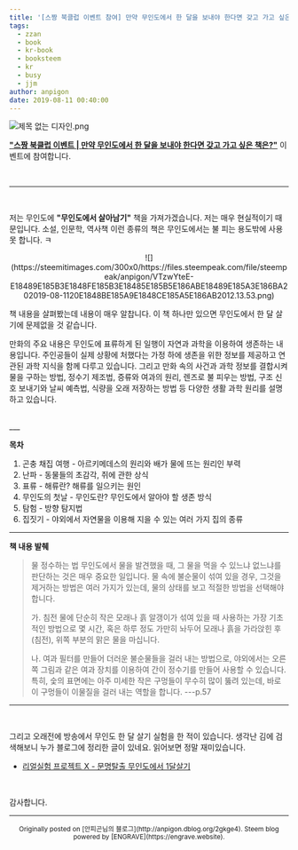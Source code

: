 ```yaml
---
title: '[스짱 북클럽 이벤트 참여] 만약 무인도에서 한 달을 보내야 한다면 갖고 가고 싶은 책은?'
tags:
  - zzan
  - book
  - kr-book
  - booksteem
  - kr
  - busy
  - jjm
author: anpigon
date: 2019-08-11 00:40:00
---
```


![제목 없는 디자인.png](https://files.steempeak.com/file/steempeak/anpigon/x4dy5Jga-E1848CE185A6E18486E185A9E186A820E1848BE185A5E186B9E18482E185B3E186AB20E18483E185B5E1848CE185A1E1848BE185B5E186AB.png)

[**"스짱 북클럽 이벤트 | 만약 무인도에서 한 달을 보내야 한다면 갖고 가고 싶은 책은?"**](https://www.steemzzang.com/zzan/@book.club/5pmbmv-or) 이벤트에 참여합니다.

<br>

___

<br>

저는 무인도에 **"무인도에서 살아남기"** 책을 가져가겠습니다. 저는 매우 현실적이기 때문입니다. 소설, 인문학, 역사책 이런 종류의 책은 무인도에서는 불 피는 용도밖에 사용 못 합니다. ㅋ

<center>![](https://steemitimages.com/300x0/https://files.steempeak.com/file/steempeak/anpigon/VTzwYteE-E18489E185B3E1848FE185B3E18485E185B5E186ABE18489E185A3E186BA202019-08-1120E1848BE185A9E1848CE185A5E186AB2012.13.53.png)</center>

책 내용을 살펴봤는데 내용이 매우 알찹니다. 이 책 하나만 있으면 무인도에서 한 달 살기에 문제없을 것 같습니다.

만화의 주요 내용은 무인도에 표류하게 된 일행이 자연과 과학을 이용하여 생존하는 내용입니다. 주인공들이 실제 상황에 처했다는 가정 하에 생존을 위한 정보를 제공하고 연관된 과학 지식을 함께 다루고 있습니다. 그리고 만화 속의 사건과 과학 정보를 결합시켜 물을 구하는 방법, 정수기 제조법, 증류와 여과의 원리, 렌즈로 불 피우는 방법, 구조 신호 보내기와 날씨 예측법, 식량을 오래 저장하는 방법 등 다양한 생활 과학 원리를 설명하고 있습니다.

<br>
___ 

**목차**
1. 곤충 채집 여행 - 아르키메데스의 원리와 배가 물에 뜨는 원리인 부력
2. 난파 - 동물들의 초감각, 쥐에 관한 상식
3. 표류 - 해류란? 해류를 일으키는 원인
4. 무인도의 첫날 - 무인도란? 무인도에서 알아야 할 생존 방식
5. 탐험 - 방향 탐지법
6. 집짓기 - 야외에서 자연물을 이용해 지을 수 있는 여러 가지 집의 종류

___

**책 내용 발췌**

>물 정수하는 법
무인도에서 물을 발견했을 때, 그 물을 먹을 수 있느냐 없느냐를 판단하는 것은 매우 중요한 일입니다. 물 속에 불순물이 섞여 있을 경우, 그것을 제거하는 방법은 여러 가지가 있는데, 물의 상태를 보고 적절한 방법을 선택해야 합니다.
>
>가. 침전
물에 단순히 작은 모래나 흙 알갱이가 섞여 있을 때 사용하는 가장 기초적인 방법으로 몇 시간, 혹은 하루 정도 가만히 놔두어 모래나 흙을 가라앉힌 후(침전), 위쪽 부분의 맑은 물을 마십니다.
>
>나. 여과
필터를 만들어 더러운 불순물들을 걸러 내는 방법으로, 야외에서는 오른쪽 그림과 같은 여과 장치를 이용하여 간이 정수기를 만들어 사용할 수 있습니다. 특히, 숯의 표면에는 아주 미세한 작은 구멍들이 무수히 많이 뚫려 있는데, 바로 이 구멍들이 이물질을 걸러 내는 역할을 합니다.
---p.57

___

<br>


그리고 오래전에 방송에서 무인도 한 달 살기 실험을 한 적이 있습니다. 생각난 김에 검색해보니 누가 블로그에 정리한 글이 있네요. 읽어보면 정말 재미있습니다.

* [리얼실험 프로젝트 X - 문명탈출 무인도에서 1달살기](https://4segment.tistory.com/entry/%EB%A6%AC%EC%96%BC%EC%8B%A4%ED%97%98-%ED%94%84%EB%A1%9C%EC%A0%9D%ED%8A%B8-X-%EB%AC%B8%EB%AA%85%ED%83%88%EC%B6%9C-%EB%AC%B4%EC%9D%B8%EB%8F%84%EC%97%90%EC%84%9C-1%EB%8B%AC%EC%82%B4%EA%B8%B0)

<br>

감사합니다.

***
<center><sup>Originally posted on [안피곤님의 블로그](http://anpigon.dblog.org/2gkge4). Steem blog powered by [ENGRAVE](https://engrave.website).</sup></center>